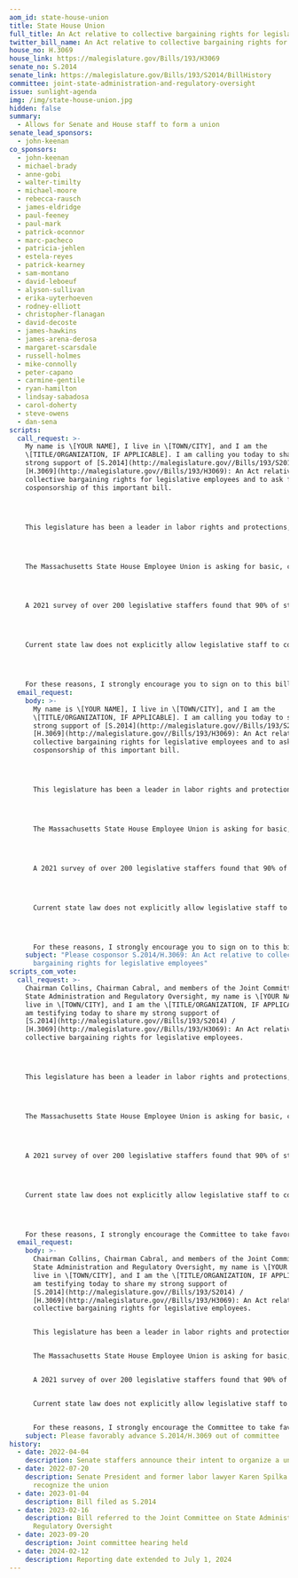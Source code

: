 ```yaml
---
aom_id: state-house-union
title: State House Union
full_title: An Act relative to collective bargaining rights for legislative employees
twitter_bill_name: An Act relative to collective bargaining rights for legislative employees
house_no: H.3069
house_link: https://malegislature.gov/Bills/193/H3069
senate_no: S.2014
senate_link: https://malegislature.gov/Bills/193/S2014/BillHistory
committee: joint-state-administration-and-regulatory-oversight
issue: sunlight-agenda
img: /img/state-house-union.jpg
hidden: false
summary:
  - Allows for Senate and House staff to form a union
senate_lead_sponsors:
  - john-keenan
co_sponsors:
  - john-keenan
  - michael-brady
  - anne-gobi
  - walter-timilty
  - michael-moore
  - rebecca-rausch
  - james-eldridge
  - paul-feeney
  - paul-mark
  - patrick-oconnor
  - marc-pacheco
  - patricia-jehlen
  - estela-reyes
  - patrick-kearney
  - sam-montano
  - david-leboeuf
  - alyson-sullivan
  - erika-uyterhoeven
  - rodney-elliott
  - christopher-flanagan
  - david-decoste
  - james-hawkins
  - james-arena-derosa
  - margaret-scarsdale
  - russell-holmes
  - mike-connolly
  - peter-capano
  - carmine-gentile
  - ryan-hamilton
  - lindsay-sabadosa
  - carol-doherty
  - steve-owens
  - dan-sena
scripts:
  call_request: >-
    My name is \[YOUR NAME], I live in \[TOWN/CITY], and I am the
    \[TITLE/ORGANIZATION, IF APPLICABLE]. I am calling you today to share my
    strong support of [S.2014](http://malegislature.gov//Bills/193/S2014) /
    [H.3069](http://malegislature.gov//Bills/193/H3069): An Act relative to
    collective bargaining rights for legislative employees and to ask for your
    cosponsorship of this important bill.




    This legislature has been a leader in labor rights and protections, and the vast majority of members openly support workers, equal pay, and a living wage. However, that commitment to labor rights seems to disappear for the workers within these walls. It is high time the Massachusetts legislature afforded the same rights to their own staff that they have fought for in the private sector. 




    The Massachusetts State House Employee Union is asking for basic, commonsense measures that could be achieved through a union contract: a livable starting annual salary with clear and comprehensive vacation, personal, sick, and compensatory time, minimal annual cost-of-living raises, and protections from mental and sexual abuse, and unsafe workplace conditions to name a few. It should deeply concern everyone in the Commonwealth that these basic needs are not currently being met.




    A 2021 survey of over 200 legislative staffers found that 90% of staff feel they are not paid fairly for their work. 89% live with family or rely on other income to be able to afford to work in the Legislature. 68% report feeling a high level of anxiety about their finances, and nearly one in five staff report being food insecure during their employment in the MA State House. While this treatment is unacceptable for any workplace, it is especially shameful for our government — the very body that sets the standards for workplaces in the Commonwealth.




    Current state law does not explicitly allow legislative staff to collectively bargain. S.2014/H.3069 would eliminate any doubt by explicitly affirming the right of State House staffers to form a union. Those who keep the State House running must be paid and treated fairly. 




    For these reasons, I strongly encourage you to sign on to this bill as a cosponsor. Thank you for your time and consideration.
  email_request:
    body: >-
      My name is \[YOUR NAME], I live in \[TOWN/CITY], and I am the
      \[TITLE/ORGANIZATION, IF APPLICABLE]. I am calling you today to share my
      strong support of [S.2014](http://malegislature.gov//Bills/193/S2014) /
      [H.3069](http://malegislature.gov//Bills/193/H3069): An Act relative to
      collective bargaining rights for legislative employees and to ask for your
      cosponsorship of this important bill.




      This legislature has been a leader in labor rights and protections, and the vast majority of members openly support workers, equal pay, and a living wage. However, that commitment to labor rights seems to disappear for the workers within these walls. It is high time the Massachusetts legislature afforded the same rights to their own staff that they have fought for in the private sector. 




      The Massachusetts State House Employee Union is asking for basic, commonsense measures that could be achieved through a union contract: a livable starting annual salary with clear and comprehensive vacation, personal, sick, and compensatory time, minimal annual cost-of-living raises, and protections from mental and sexual abuse, and unsafe workplace conditions to name a few. It should deeply concern everyone in the Commonwealth that these basic needs are not currently being met.




      A 2021 survey of over 200 legislative staffers found that 90% of staff feel they are not paid fairly for their work. 89% live with family or rely on other income to be able to afford to work in the Legislature. 68% report feeling a high level of anxiety about their finances, and nearly one in five staff report being food insecure during their employment in the MA State House. While this treatment is unacceptable for any workplace, it is especially shameful for our government — the very body that sets the standards for workplaces in the Commonwealth.




      Current state law does not explicitly allow legislative staff to collectively bargain. S.2014/H.3069 would eliminate any doubt by explicitly affirming the right of State House staffers to form a union. Those who keep the State House running must be paid and treated fairly. 




      For these reasons, I strongly encourage you to sign on to this bill as a cosponsor. Thank you for your time and consideration.
    subject: "Please cosponsor S.2014/H.3069: An Act relative to collective
      bargaining rights for legislative employees"
scripts_com_vote:
  call_request: >-
    Chairman Collins, Chairman Cabral, and members of the Joint Committee on
    State Administration and Regulatory Oversight, my name is \[YOUR NAME], I
    live in \[TOWN/CITY], and I am the \[TITLE/ORGANIZATION, IF APPLICABLE]. I
    am testifying today to share my strong support of
    [S.2014](http://malegislature.gov//Bills/193/S2014) /
    [H.3069](http://malegislature.gov//Bills/193/H3069): An Act relative to
    collective bargaining rights for legislative employees.




    This legislature has been a leader in labor rights and protections, and the vast majority of members openly support workers, equal pay, and a living wage. However, that commitment to labor rights seems to disappear for the workers within these walls. It is high time the Massachusetts legislature afforded the same rights to their own staff that they have fought for in the private sector. 




    The Massachusetts State House Employee Union is asking for basic, commonsense measures that could be achieved through a union contract: a livable starting annual salary with clear and comprehensive vacation, personal, sick, and compensatory time, minimal annual cost-of-living raises, and protections from mental and sexual abuse, and unsafe workplace conditions to name a few. It should deeply concern everyone in the Commonwealth that these basic needs are not currently being met.




    A 2021 survey of over 200 legislative staffers found that 90% of staff feel they are not paid fairly for their work. 89% live with family or rely on other income to be able to afford to work in the Legislature. 68% report feeling a high level of anxiety about their finances, and nearly one in five staff report being food insecure during their employment in the MA State House. While this treatment is unacceptable for any workplace, it is especially shameful for our government — the very body that sets the standards for workplaces in the Commonwealth.




    Current state law does not explicitly allow legislative staff to collectively bargain. S.2014/H.3069 would eliminate any doubt by explicitly affirming the right of State House staffers to form a union. Those who keep the State House running must be paid and treated fairly. 




    For these reasons, I strongly encourage the Committee to take favorable action on this bill. Thank you for your time and consideration.
  email_request:
    body: >-
      Chairman Collins, Chairman Cabral, and members of the Joint Committee on
      State Administration and Regulatory Oversight, my name is \[YOUR NAME], I
      live in \[TOWN/CITY], and I am the \[TITLE/ORGANIZATION, IF APPLICABLE]. I
      am testifying today to share my strong support of
      [S.2014](http://malegislature.gov//Bills/193/S2014) /
      [H.3069](http://malegislature.gov//Bills/193/H3069): An Act relative to
      collective bargaining rights for legislative employees.


      This legislature has been a leader in labor rights and protections, and the vast majority of members openly support workers, equal pay, and a living wage. However, that commitment to labor rights seems to disappear for the workers within these walls. It is high time the Massachusetts legislature afforded the same rights to their own staff that they have fought for in the private sector. 


      The Massachusetts State House Employee Union is asking for basic, commonsense measures that could be achieved through a union contract: a livable starting annual salary with clear and comprehensive vacation, personal, sick, and compensatory time, minimal annual cost-of-living raises, and protections from mental and sexual abuse, and unsafe workplace conditions to name a few. It should deeply concern everyone in the Commonwealth that these basic needs are not currently being met.


      A 2021 survey of over 200 legislative staffers found that 90% of staff feel they are not paid fairly for their work. 89% live with family or rely on other income to be able to afford to work in the Legislature. 68% report feeling a high level of anxiety about their finances, and nearly one in five staff report being food insecure during their employment in the MA State House. While this treatment is unacceptable for any workplace, it is especially shameful for our government — the very body that sets the standards for workplaces in the Commonwealth.


      Current state law does not explicitly allow legislative staff to collectively bargain. S.2014/H.3069 would eliminate any doubt by explicitly affirming the right of State House staffers to form a union. Those who keep the State House running must be paid and treated fairly. 


      For these reasons, I strongly encourage the Committee to take favorable action on this bill. Thank you for your time and consideration.
    subject: Please favorably advance S.2014/H.3069 out of committee
history:
  - date: 2022-04-04
    description: Senate staffers announce their intent to organize a union
  - date: 2022-07-20
    description: Senate President and former labor lawyer Karen Spilka refuses to
      recognize the union
  - date: 2023-01-04
    description: Bill filed as S.2014
  - date: 2023-02-16
    description: Bill referred to the Joint Committee on State Administration and
      Regulatory Oversight
  - date: 2023-09-20
    description: Joint committee hearing held
  - date: 2024-02-12
    description: Reporting date extended to July 1, 2024
---
```

